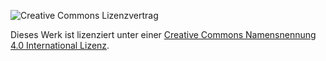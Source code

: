 ![Creative Commons Lizenzvertrag](https://i.creativecommons.org/l/by/4.0/88x31.png) 

Dieses Werk ist lizenziert unter einer [Creative Commons Namensnennung
4.0 International Lizenz](http://creativecommons.org/licenses/by/4.0/).
